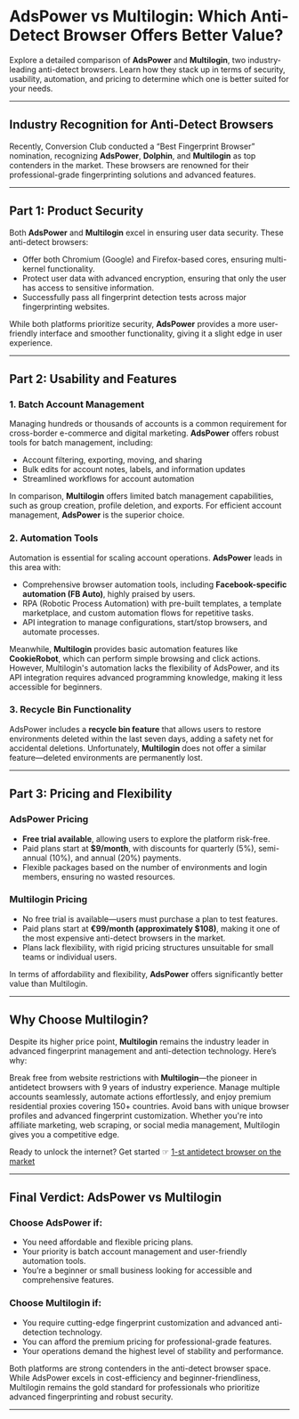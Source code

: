 # AdsPower vs Multilogin: Which Anti-Detect Browser Offers Better Value?

Explore a detailed comparison of **AdsPower** and **Multilogin**, two industry-leading anti-detect browsers. Learn how they stack up in terms of security, usability, automation, and pricing to determine which one is better suited for your needs.

---

## Industry Recognition for Anti-Detect Browsers

Recently, Conversion Club conducted a “Best Fingerprint Browser” nomination, recognizing **AdsPower**, **Dolphin**, and **Multilogin** as top contenders in the market. These browsers are renowned for their professional-grade fingerprinting solutions and advanced features.

---

## Part 1: Product Security

Both **AdsPower** and **Multilogin** excel in ensuring user data security. These anti-detect browsers:

- Offer both Chromium (Google) and Firefox-based cores, ensuring multi-kernel functionality.
- Protect user data with advanced encryption, ensuring that only the user has access to sensitive information.
- Successfully pass all fingerprint detection tests across major fingerprinting websites.

While both platforms prioritize security, **AdsPower** provides a more user-friendly interface and smoother functionality, giving it a slight edge in user experience.

---

## Part 2: Usability and Features

### 1. Batch Account Management

Managing hundreds or thousands of accounts is a common requirement for cross-border e-commerce and digital marketing. **AdsPower** offers robust tools for batch management, including:

- Account filtering, exporting, moving, and sharing
- Bulk edits for account notes, labels, and information updates
- Streamlined workflows for account automation

In comparison, **Multilogin** offers limited batch management capabilities, such as group creation, profile deletion, and exports. For efficient account management, **AdsPower** is the superior choice.

### 2. Automation Tools

Automation is essential for scaling account operations. **AdsPower** leads in this area with:

- Comprehensive browser automation tools, including **Facebook-specific automation (FB Auto)**, highly praised by users.
- RPA (Robotic Process Automation) with pre-built templates, a template marketplace, and custom automation flows for repetitive tasks.
- API integration to manage configurations, start/stop browsers, and automate processes.

Meanwhile, **Multilogin** provides basic automation features like **CookieRobot**, which can perform simple browsing and click actions. However, Multilogin's automation lacks the flexibility of AdsPower, and its API integration requires advanced programming knowledge, making it less accessible for beginners.

### 3. Recycle Bin Functionality

AdsPower includes a **recycle bin feature** that allows users to restore environments deleted within the last seven days, adding a safety net for accidental deletions. Unfortunately, **Multilogin** does not offer a similar feature—deleted environments are permanently lost.

---

## Part 3: Pricing and Flexibility

### AdsPower Pricing
- **Free trial available**, allowing users to explore the platform risk-free.
- Paid plans start at **$9/month**, with discounts for quarterly (5%), semi-annual (10%), and annual (20%) payments.
- Flexible packages based on the number of environments and login members, ensuring no wasted resources.

### Multilogin Pricing
- No free trial is available—users must purchase a plan to test features.
- Paid plans start at **€99/month (approximately $108)**, making it one of the most expensive anti-detect browsers in the market.
- Plans lack flexibility, with rigid pricing structures unsuitable for small teams or individual users.

In terms of affordability and flexibility, **AdsPower** offers significantly better value than Multilogin.

---

## Why Choose Multilogin?

Despite its higher price point, **Multilogin** remains the industry leader in advanced fingerprint management and anti-detection technology. Here’s why:

Break free from website restrictions with **Multilogin**—the pioneer in antidetect browsers with 9 years of industry experience. Manage multiple accounts seamlessly, automate actions effortlessly, and enjoy premium residential proxies covering 150+ countries. Avoid bans with unique browser profiles and advanced fingerprint customization. Whether you're into affiliate marketing, web scraping, or social media management, Multilogin gives you a competitive edge.

Ready to unlock the internet? Get started ☞ [1-st antidetect browser on the market](https://bit.ly/multIlogin)

---

## Final Verdict: AdsPower vs Multilogin

### Choose AdsPower if:
- You need affordable and flexible pricing plans.
- Your priority is batch account management and user-friendly automation tools.
- You’re a beginner or small business looking for accessible and comprehensive features.

### Choose Multilogin if:
- You require cutting-edge fingerprint customization and advanced anti-detection technology.
- You can afford the premium pricing for professional-grade features.
- Your operations demand the highest level of stability and performance.

Both platforms are strong contenders in the anti-detect browser space. While AdsPower excels in cost-efficiency and beginner-friendliness, Multilogin remains the gold standard for professionals who prioritize advanced fingerprinting and robust security.

---
